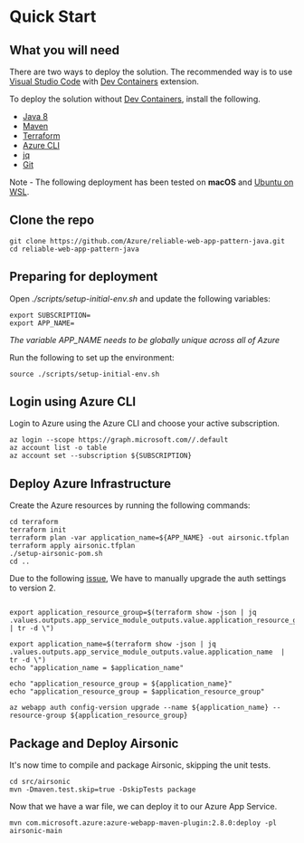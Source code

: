 # Quick Start

##  What you will need

There are two ways to deploy the solution. The recommended way is to use [Visual Studio Code](https://code.visualstudio.com/) with [Dev Containers](https://marketplace.visualstudio.com/items?itemName=ms-vscode-remote.remote-containers) extension.

To deploy the solution without [Dev Containers](https://marketplace.visualstudio.com/items?itemName=ms-vscode-remote.remote-containers), install the following.

- [Java 8](https://openjdk.org/install/)
- [Maven](https://maven.apache.org/install.html)
- [Terraform](https://www.terraform.io/)
- [Azure CLI](https://aka.ms/nubesgen-install-az-cli)
- [jq](https://stedolan.github.io/jq/download/)
- [Git](https://git-scm.com/)

Note - The following deployment has been tested on **macOS** and [Ubuntu on WSL](https://ubuntu.com/wsl).

## Clone the repo

```shell
git clone https://github.com/Azure/reliable-web-app-pattern-java.git
cd reliable-web-app-pattern-java
```

## Preparing for deployment

Open *./scripts/setup-initial-env.sh* and update the following variables:

```shell
export SUBSCRIPTION=
export APP_NAME=
```

*The variable APP_NAME needs to be globally unique across all of Azure* 

Run the following to set up the environment:

```shell
source ./scripts/setup-initial-env.sh
```

## Login using Azure CLI

Login to Azure using the Azure CLI and choose your active subscription. 

```shell
az login --scope https://graph.microsoft.com//.default
az account list -o table
az account set --subscription ${SUBSCRIPTION}
```

## Deploy Azure Infrastructure

Create the Azure resources by running the following commands:

```shell
cd terraform
terraform init
terraform plan -var application_name=${APP_NAME} -out airsonic.tfplan
terraform apply airsonic.tfplan
./setup-airsonic-pom.sh
cd ..
```

Due to the following [issue](https://github.com/hashicorp/terraform-provider-azurerm/issues/12928), We have to manually upgrade the auth settings to version 2.

```shell

export application_resource_group=$(terraform show -json | jq .values.outputs.app_service_module_outputs.value.application_resource_group  | tr -d \")

export application_name=$(terraform show -json | jq .values.outputs.app_service_module_outputs.value.application_name  | tr -d \")
echo "application_name = $application_name"

echo "application_resource_group = ${application_name}"
echo "application_resource_group = $application_resource_group"

az webapp auth config-version upgrade --name ${application_name} --resource-group ${application_resource_group}
```

## Package and Deploy Airsonic

It's now time to compile and package Airsonic, skipping the unit tests. 

```shell
cd src/airsonic
mvn -Dmaven.test.skip=true -DskipTests package
```

Now that we have a war file, we can deploy it to our Azure App Service.

```shell
mvn com.microsoft.azure:azure-webapp-maven-plugin:2.8.0:deploy -pl airsonic-main
```
